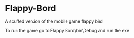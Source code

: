 # Flappy-Bord
A scuffed version of the mobile game flappy bird

To run the game go to Flappy Bord\bin\Debug and run the exe
